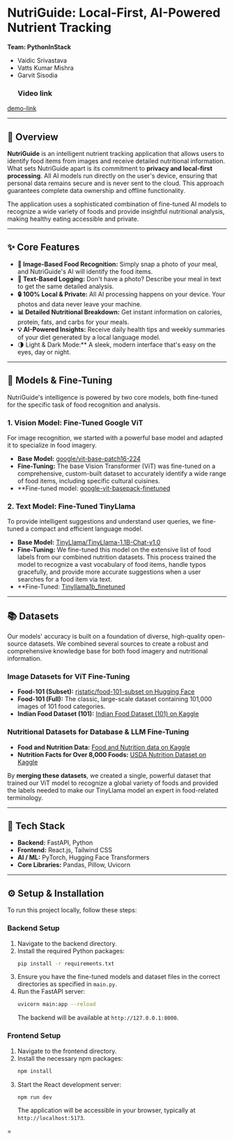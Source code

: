 
# NutriGuide: Local-First, AI-Powered Nutrient Tracking

**Team: PythonInStack**
* Vaidic Srivastava
* Vatts Kumar Mishra
* Garvit Sisodia
  ### Video link
 [demo-link](https://youtu.be/cMfUXhTuquE?si=rDnX7GSOx95uRI6l)


---

## 📜 Overview

**NutriGuide** is an intelligent nutrient tracking application that allows users to identify food items from images and receive detailed nutritional information. What sets NutriGuide apart is its commitment to **privacy and local-first processing**. All AI models run directly on the user's device, ensuring that personal data remains secure and is never sent to the cloud. This approach guarantees complete data ownership and offline functionality.

The application uses a sophisticated combination of fine-tuned AI models to recognize a wide variety of foods and provide insightful nutritional analysis, making healthy eating accessible and private.

---

## ✨ Core Features

* **📸 Image-Based Food Recognition:** Simply snap a photo of your meal, and NutriGuide's AI will identify the food items.
* **📝 Text-Based Logging:** Don't have a photo? Describe your meal in text to get the same detailed analysis.
* **🔒 100% Local & Private:** All AI processing happens on your device. Your photos and data never leave your machine.
* **📊 Detailed Nutritional Breakdown:** Get instant information on calories, protein, fats, and carbs for your meals.
* **💡 AI-Powered Insights:** Receive daily health tips and weekly summaries of your diet generated by a local language model.
* <b></b>🌗 Light & Dark Mode:** A sleek, modern interface that's easy on the eyes, day or night.

---

## 🤖 Models & Fine-Tuning

NutriGuide's intelligence is powered by two core models, both fine-tuned for the specific task of food recognition and analysis.

### 1. Vision Model: Fine-Tuned Google ViT

For image recognition, we started with a powerful base model and adapted it to specialize in food imagery.

* **Base Model:** [google/vit-base-patch16-224](https://huggingface.co/google/vit-base-patch16-224)
* **Fine-Tuning:** The base Vision Transformer (ViT) was fine-tuned on a comprehensive, custom-built dataset to accurately identify a wide range of food items, including specific cultural cuisines.
* **Fine-tuned model: [google-vit-basepack-finetuned](https://huggingface.co/vaidzs/google-vit-basepack-finetuned)

### 2. Text Model: Fine-Tuned TinyLlama

To provide intelligent suggestions and understand user queries, we fine-tuned a compact and efficient language model.

* **Base Model:** [TinyLlama/TinyLlama-1.1B-Chat-v1.0](https://huggingface.co/TinyLlama/TinyLlama-1.1B-Chat-v1.0)
* **Fine-Tuning:** We fine-tuned this model on the extensive list of food labels from our combined nutrition datasets. This process trained the model to recognize a vast vocabulary of food items, handle typos gracefully, and provide more accurate suggestions when a user searches for a food item via text.
* **Fine-Tuned: [Tinyllama1b_finetuned](https://huggingface.co/vaidzs/tinyllama1B_chat_finetuned)

---

## 📚 Datasets

Our models' accuracy is built on a foundation of diverse, high-quality open-source datasets. We combined several sources to create a robust and comprehensive knowledge base for both food imagery and nutritional information.

### Image Datasets for ViT Fine-Tuning

* **Food-101 (Subset):** [rjstatic/food-101-subset on Hugging Face](https://huggingface.co/datasets/rjstatic/food-101-subset)
* **Food-101 (Full):** The classic, large-scale dataset containing 101,000 images of 101 food categories.
* **Indian Food Dataset (101):** [Indian Food Dataset (101) on Kaggle](https://www.kaggle.com/datasets/anshulmehtakaggl/indian-food-dataset-101)

### Nutritional Datasets for Database & LLM Fine-Tuning

* **Food and Nutrition Data:** [Food and Nutrition data on Kaggle](https://www.kaggle.com/datasets/shreyashs/food-and-nutrition-data)
* **Nutrition Facts for Over 8,000 Foods:** [USDA Nutrition Dataset on Kaggle](https://www.kaggle.com/datasets/niharika41298/nutrition-details-for-most-common-foods)

By **merging these datasets**, we created a single, powerful dataset that trained our ViT model to recognize a global variety of foods and provided the labels needed to make our TinyLlama model an expert in food-related terminology.

---

## 🚀 Tech Stack

* **Backend:** FastAPI, Python
* **Frontend:** React.js, Tailwind CSS
* **AI / ML:** PyTorch, Hugging Face Transformers
* **Core Libraries:** Pandas, Pillow, Uvicorn

---

## ⚙️ Setup & Installation

To run this project locally, follow these steps:

### Backend Setup

1.  Navigate to the backend directory.
2.  Install the required Python packages:
    ```bash
    pip install -r requirements.txt
    ```
3.  Ensure you have the fine-tuned models and dataset files in the correct directories as specified in `main.py`.
4.  Run the FastAPI server:
    ```bash
    uvicorn main:app --reload
    ```
    The backend will be available at `http://127.0.0.1:8000`.

### Frontend Setup

1.  Navigate to the frontend directory.
2.  Install the necessary npm packages:
    ```bash
    npm install
    ```
3.  Start the React development server:
    ```bash
    npm run dev
    ```
    The application will be accessible in your browser, typically at `http://localhost:5173`.



=

